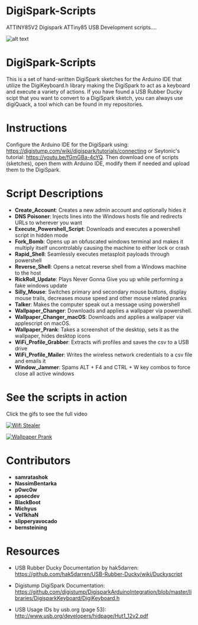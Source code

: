 # DigiSpark-Scripts
ATTINY85V2 Digispark ATTiny85 USB Development scripts....

![alt text](https://cdn.instructables.com/FKP/MAA2/HH2VJNW1/FKPMAA2HH2VJNW1.MEDIUM.jpg "The DigiSpark")

# DigiSpark-Scripts
This is a set of hand-written DigiSpark sketches for the Arduino IDE that utilize the DigiKeyboard.h library making the DigiSpark to act as a keyboard and execute a variety of actions. If you have found a USB Rubber Ducky scipt that you want to convert to a DigiSpark sketch, you can always use digiQuack, a tool which can be found in my repositories.

# Instructions
Configure the Arduino IDE for the DigiSpark using: https://digistump.com/wiki/digispark/tutorials/connecting or Seytonic's tutorial: https://youtu.be/fGmGBa-4cYQ. Then download one of scripts (sketches), open them with Arduino IDE, modify them if needed and upload them to the DigiSpark.

# Script Descriptions

- **Create_Account**: Creates a new admin account and optionally hides it
- **DNS Poisoner**: Injects lines into the Windows hosts file and redirects URLs to wherever you want
- **Execute_Powershell_Script**: Downloads and executes a powershell script in hidden mode
- **Fork_Bomb**: Opens up an obfuscated windows terminal and makes it multiply itself uncontrolably causing the machine to either lock or crash
- **Rapid_Shell**: Seamlessly executes metasploit payloads through powershell
- **Reverse_Shell**: Opens a netcat reverse shell from a Windows machine to the host
- **RickRoll_Update**: Plays Never Gonna Give you up while performing a fake windows update
- **Silly_Mouse**: Switches primary and secondary mouse buttons, display mouse trails, decreases mouse speed and other mouse related pranks
- **Talker**: Makes the computer speak out a message using powershell
- **Wallpaper_Changer**: Downloads and applies a wallpaper via powershell.
- **Wallpaper_Changer_macOS**: Downloads and applies a wallpaper via applescript on macOS.
- **Wallpaper_Prank**: Takes a screenshot of the desktop, sets it as the wallpaper, hides desktop icons
- **WiFi_Profile_Grabber**: Extracts wifi profiles and saves the csv to a USB drive
- **WiFi_Profile_Mailer**: Writes the wireless network credentials to a csv file and emails it
- **Window_Jammer**: Spams ALT + F4 and CTRL + W key combos to force close all active windows

# See the scripts in action

Click the gifs to see the full video

[![Wifi Stealer](https://j.gifs.com/N9KP5v.gif)](https://www.youtube.com/watch?v=b5E0u4qNH4s)

[![Wallpaper Prank](https://j.gifs.com/32r7ER.gif)](https://www.youtube.com/watch?v=yHPRZnpxvks)

# Contributors

- **samratashok**
- **NassimBentarka**
- **p0wc0w**
- **apsecdev**
- **BlackBoot**
- **Michyus**
- **Vel1khaN**
- **slipperyavocado**
- **bernsteining**

# Resources

- USB Rubber Ducky Documentation by hak5darren: https://github.com/hak5darren/USB-Rubber-Ducky/wiki/Duckyscript

- Digistump DigiSpark Documentation: https://github.com/digistump/DigisparkArduinoIntegration/blob/master/libraries/DigisparkKeyboard/DigiKeyboard.h

- USB Usage IDs by usb.org (page 53): http://www.usb.org/developers/hidpage/Hut1_12v2.pdf
